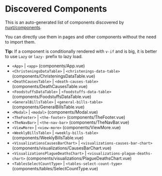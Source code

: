 # Discovered Components

This is an auto-generated list of components discovered by [nuxt/components](https://github.com/nuxt/components).

You can directly use them in pages and other components without the need to import them.

**Tip:** If a component is conditionally rendered with `v-if` and is big, it is better to use `Lazy` or `lazy-` prefix to lazy load.

- `<App>` | `<app>` (components/App.vue)
- `<ChristeningsDataTable>` | `<christenings-data-table>` (components/ChristeningsDataTable.vue)
- `<DeathCausesTable>` | `<death-causes-table>` (components/DeathCausesTable.vue)
- `<FoodstuffsDataTable>` | `<foodstuffs-data-table>` (components/FoodstuffsDataTable.vue)
- `<GeneralBillsTable>` | `<general-bills-table>` (components/GeneralBillsTable.vue)
- `<Modal>` | `<modal>` (components/Modal.vue)
- `<TheFooter>` | `<the-footer>` (components/TheFooter.vue)
- `<TheNavBar>` | `<the-nav-bar>` (components/TheNavBar.vue)
- `<ViewMore>` | `<view-more>` (components/ViewMore.vue)
- `<WeeklyBillsTable>` | `<weekly-bills-table>` (components/WeeklyBillsTable.vue)
- `<VisualizationsCausesBarChart>` | `<visualizations-causes-bar-chart>` (components/visualizations/CausesBarChart.vue)
- `<VisualizationsPlagueDeathsChart>` | `<visualizations-plague-deaths-chart>` (components/visualizations/PlagueDeathsChart.vue)
- `<TablesSelectCountType>` | `<tables-select-count-type>` (components/tables/SelectCountType.vue)
